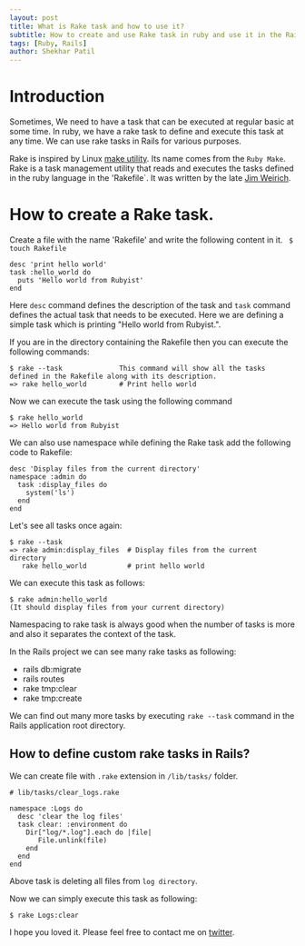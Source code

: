 ```yaml
---
layout: post
title: What is Rake task and how to use it?
subtitle: How to create and use Rake task in ruby and use it in the Rails?
tags: [Ruby, Rails]
author: Shekhar Patil
---
```


# Introduction
Sometimes, We need to have a task that can be executed at regular basic at some time. In ruby, we have a rake task to define and execute this task at any time.  We can use rake tasks in Rails for various purposes.

Rake is inspired by Linux [make utility](https://en.wikipedia.org/wiki/Make_(software)). Its name comes from the `Ruby Make`. Rake is a task management utility that reads and executes the tasks defined in the ruby language in the 'Rakefile`. It was written by the late [Jim Weirich](https://en.wikipedia.org/wiki/Jim_Weirich).

# How to create a Rake task.

Create a file with the name 'Rakefile' and write the following content in it.
` $ touch Rakefile`

```
desc 'print hello world'
task :hello_world do
  puts 'Hello world from Rubyist'
end
```
Here `desc` command defines the description of the task and `task` command defines the actual task that needs to be executed. Here we are defining a simple task which is printing "Hello world from Rubyist.".

If you are in the directory containing the Rakefile then you can execute the following commands:
```
$ rake --task              This command will show all the tasks defined in the Rakefile along with its description.
=> rake hello_world        # Print hello world
```

Now we can execute the task using the following command
```
$ rake hello_world
=> Hello world from Rubyist
```
We can also use namespace while defining the Rake task add the following code to Rakefile:
```
desc 'Display files from the current directory'
namespace :admin do
  task :display_files do
    system('ls')
  end
end
```
Let's see all tasks once again:
```
$ rake --task
=> rake admin:display_files  # Display files from the current directory
   rake hello_world          # print hello world
```
We can execute this task as follows:
```
$ rake admin:hello_world
(It should display files from your current directory)
```
Namespacing to rake task is always good when the number of tasks is more and also it separates the context of the task.


In the Rails project we can see many rake tasks as following:

* rails db:migrate
* rails routes
* rake tmp:clear
* rake tmp:create

We can find out many more tasks by executing `rake --task` command in the Rails application root directory.

## How to define custom rake tasks in Rails?

We can create file with `.rake` extension in `/lib/tasks/` folder.

```
# lib/tasks/clear_logs.rake

namespace :Logs do
  desc 'clear the log files'
  task clear: :environment do
    Dir["log/*.log"].each do |file|
       File.unlink(file)
    end
  end
end
```
Above task is deleting all files from `log directory`.

Now we can simply execute this task as following:
```
$ rake Logs:clear
```

I hope you loved it.
Please feel free to contact me on [twitter](https://twitter.com/Shekharpatil95).

